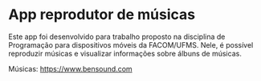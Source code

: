 # App reprodutor de músicas

Este app foi desenvolvido para trabalho proposto na disciplina de Programação para dispositivos móveis da FACOM/UFMS. Nele, é possível reproduzir músicas e visualizar informações sobre álbuns de músicas.



Músicas: https://www.bensound.com